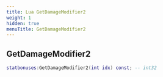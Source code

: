 ```yaml
---
title: Lua GetDamageModifier2
weight: 1
hidden: true
menuTitle: GetDamageModifier2
---
```

## GetDamageModifier2
```lua
statbonuses:GetDamageModifier2(int idx) const; -- int32
```